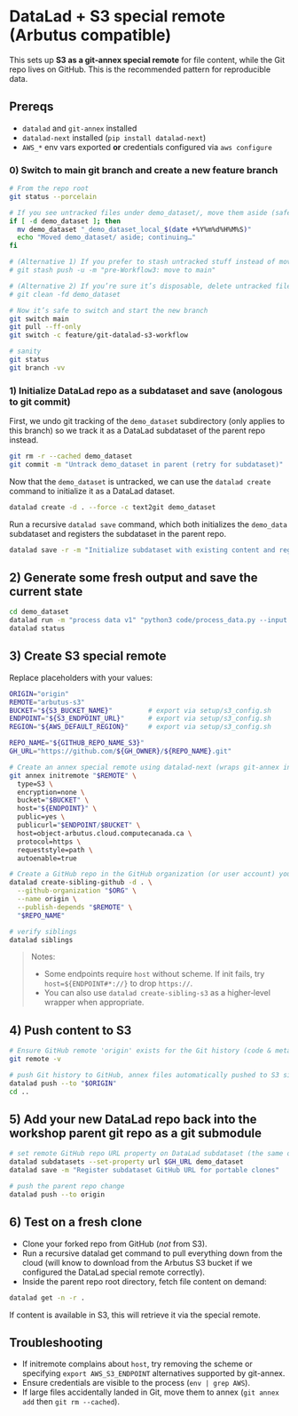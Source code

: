 # DataLad + S3 special remote (Arbutus compatible)

This sets up **S3 as a git‑annex special remote** for file content, while the Git repo
lives on GitHub. This is the recommended pattern for reproducible data.

## Prereqs

- `datalad` and `git‑annex` installed
- `datalad-next` installed (`pip install datalad-next`)
- `AWS_*` env vars exported **or** credentials configured via `aws configure`

### 0) Switch to main git branch and create a new feature branch

```bash
# From the repo root
git status --porcelain

# If you see untracked files under demo_dataset/, move them aside (safest)
if [ -d demo_dataset ]; then
  mv demo_dataset "_demo_dataset_local_$(date +%Y%m%d%H%M%S)"
  echo "Moved demo_dataset/ aside; continuing…"
fi

# (Alternative 1) If you prefer to stash untracked stuff instead of moving:
# git stash push -u -m "pre-Workflow3: move to main"

# (Alternative 2) If you’re sure it’s disposable, delete untracked files:
# git clean -fd demo_dataset

# Now it’s safe to switch and start the new branch
git switch main
git pull --ff-only
git switch -c feature/git-datalad-s3-workflow

# sanity
git status
git branch -vv
```

### 1) Initialize DataLad repo as a subdataset and save (anologous to git commit)

First, we undo git tracking of the `demo_dataset` subdirectory (only applies to this branch) so we 
track it as a DataLad subdataset of the parent repo instead.

```bash
git rm -r --cached demo_dataset
git commit -m "Untrack demo_dataset in parent (retry for subdataset)"
```

Now that the `demo_dataset` is untracked, we can use the `datalad create` command to initialize it
as a DataLad dataset.

```bash
datalad create -d . --force -c text2git demo_dataset
```

Run a recursive `datalad save` command, which both initializes the `demo_data` subdataset and registers the subdataset in the parent repo.

```bash
datalad save -r -m "Initialize subdataset with existing content and register in parent"
```

## 2) Generate some fresh output and save the current state

```bash
cd demo_dataset
datalad run -m "process data v1" "python3 code/process_data.py --input data/input.csv --out outputs/processed.csv"
datalad status
```

## 3) Create S3 special remote

Replace placeholders with your values:

```bash
ORIGIN="origin"
REMOTE="arbutus-s3"
BUCKET="${S3_BUCKET_NAME}"         # export via setup/s3_config.sh
ENDPOINT="${S3_ENDPOINT_URL}"      # export via setup/s3_config.sh
REGION="${AWS_DEFAULT_REGION}"     # export via setup/s3_config.sh

REPO_NAME="${GITHUB_REPO_NAME_S3}"
GH_URL="https://github.com/${GH_OWNER}/${REPO_NAME}.git"

# Create an annex special remote using datalad-next (wraps git-annex initremote)
git annex initremote "$REMOTE" \
  type=S3 \
  encryption=none \
  bucket="$BUCKET" \
  host="${ENDPOINT}" \
  public=yes \
  publicurl="$ENDPOINT/$BUCKET" \
  host=object-arbutus.cloud.computecanada.ca \
  protocol=https \
  requeststyle=path \
  autoenable=true

# Create a GitHub repo in the GitHub organization (or user account) you set in setup/s3_config.sh and wire it up as 'origin'
datalad create-sibling-github -d . \
  --github-organization "$ORG" \
  --name origin \
  --publish-depends "$REMOTE" \
  "$REPO_NAME"

# verify siblings
datalad siblings
```

> Notes:
> - Some endpoints require `host` without scheme. If init fails, try `host=${ENDPOINT#*://}` to drop `https://`.
> - You can also use `datalad create-sibling-s3` as a higher‑level wrapper when appropriate.

## 4) Push content to S3

```bash
# Ensure GitHub remote 'origin' exists for the Git history (code & metadata).
git remote -v

# push Git history to GitHub, annex files automatically pushed to S3 sibling due to publish-depends
datalad push --to "$ORIGIN"
cd ..
```

## 5) Add your new DataLad repo back into the workshop parent git repo as a git submodule

```bash
# set remote GitHub repo URL property on DataLad subdataset (the same one we just created) 
datalad subdatasets --set-property url $GH_URL demo_dataset
datalad save -m "Register subdataset GitHub URL for portable clones"

# push the parent repo change
datalad push --to origin
```

## 6) Test on a fresh clone

- Clone your forked repo from GitHub (*not* from S3).
- Run a recursive datalad get command to pull everything down from the cloud (will know to download from the Arbutus S3 bucket if we configured the DataLad special remote correctly). 
- Inside the parent repo root directory, fetch file content on demand:

```bash
datalad get -n -r .
```

If content is available in S3, this will retrieve it via the special remote.

## Troubleshooting

- If initremote complains about `host`, try removing the scheme or specifying `export AWS_S3_ENDPOINT` alternatives supported by git-annex.
- Ensure credentials are visible to the process (`env | grep AWS`).
- If large files accidentally landed in Git, move them to annex (`git annex add` then `git rm --cached`).
